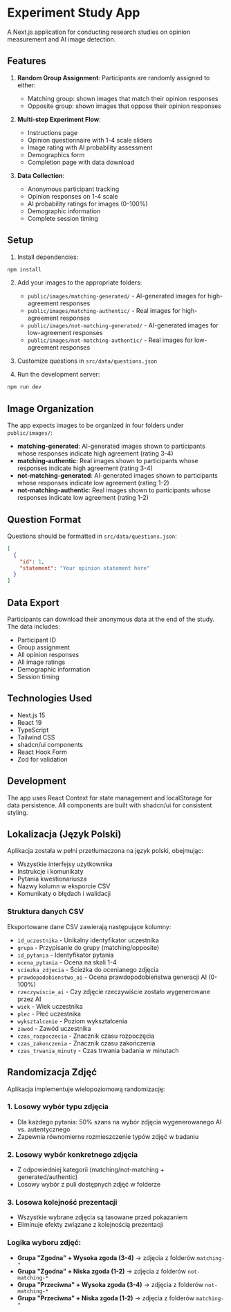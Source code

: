 # Experiment Study App

A Next.js application for conducting research studies on opinion measurement and AI image detection.

## Features

1. **Random Group Assignment**: Participants are randomly assigned to either:
   - Matching group: shown images that match their opinion responses
   - Opposite group: shown images that oppose their opinion responses

2. **Multi-step Experiment Flow**:
   - Instructions page
   - Opinion questionnaire with 1-4 scale sliders
   - Image rating with AI probability assessment
   - Demographics form
   - Completion page with data download

3. **Data Collection**:
   - Anonymous participant tracking
   - Opinion responses on 1-4 scale
   - AI probability ratings for images (0-100%)
   - Demographic information
   - Complete session timing

## Setup

1. Install dependencies:
```bash
npm install
```

2. Add your images to the appropriate folders:
   - `public/images/matching-generated/` - AI-generated images for high-agreement responses
   - `public/images/matching-authentic/` - Real images for high-agreement responses
   - `public/images/not-matching-generated/` - AI-generated images for low-agreement responses
   - `public/images/not-matching-authentic/` - Real images for low-agreement responses

3. Customize questions in `src/data/questions.json`

4. Run the development server:
```bash
npm run dev
```

## Image Organization

The app expects images to be organized in four folders under `public/images/`:

- **matching-generated**: AI-generated images shown to participants whose responses indicate high agreement (rating 3-4)
- **matching-authentic**: Real images shown to participants whose responses indicate high agreement (rating 3-4)
- **not-matching-generated**: AI-generated images shown to participants whose responses indicate low agreement (rating 1-2)
- **not-matching-authentic**: Real images shown to participants whose responses indicate low agreement (rating 1-2)

## Question Format

Questions should be formatted in `src/data/questions.json`:

```json
[
  {
    "id": 1,
    "statement": "Your opinion statement here"
  }
]
```

## Data Export

Participants can download their anonymous data at the end of the study. The data includes:
- Participant ID
- Group assignment
- All opinion responses
- All image ratings
- Demographic information
- Session timing

## Technologies Used

- Next.js 15
- React 19
- TypeScript
- Tailwind CSS
- shadcn/ui components
- React Hook Form
- Zod for validation

## Development

The app uses React Context for state management and localStorage for data persistence. All components are built with shadcn/ui for consistent styling.

## Lokalizacja (Język Polski)

Aplikacja została w pełni przetłumaczona na język polski, obejmując:

- Wszystkie interfejsy użytkownika
- Instrukcje i komunikaty
- Pytania kwestionariusza
- Nazwy kolumn w eksporcie CSV
- Komunikaty o błędach i walidacji

### Struktura danych CSV

Eksportowane dane CSV zawierają następujące kolumny:
- `id_uczestnika` - Unikalny identyfikator uczestnika
- `grupa` - Przypisanie do grupy (matching/opposite)
- `id_pytania` - Identyfikator pytania
- `ocena_pytania` - Ocena na skali 1-4
- `sciezka_zdjecia` - Ścieżka do ocenianego zdjęcia
- `prawdopodobienstwo_ai` - Ocena prawdopodobieństwa generacji AI (0-100%)
- `rzeczywiscie_ai` - Czy zdjęcie rzeczywiście zostało wygenerowane przez AI
- `wiek` - Wiek uczestnika
- `plec` - Płeć uczestnika
- `wyksztalcenie` - Poziom wykształcenia
- `zawod` - Zawód uczestnika
- `czas_rozpoczecia` - Znacznik czasu rozpoczęcia
- `czas_zakonczenia` - Znacznik czasu zakończenia
- `czas_trwania_minuty` - Czas trwania badania w minutach

## Randomizacja Zdjęć

Aplikacja implementuje wielopoziomową randomizację:

### 1. Losowy wybór typu zdjęcia
- Dla każdego pytania: 50% szans na wybór zdjęcia wygenerowanego AI vs. autentycznego
- Zapewnia równomierne rozmieszczenie typów zdjęć w badaniu

### 2. Losowy wybór konkretnego zdjęcia
- Z odpowiedniej kategorii (matching/not-matching + generated/authentic)
- Losowy wybór z puli dostępnych zdjęć w folderze

### 3. Losowa kolejność prezentacji
- Wszystkie wybrane zdjęcia są tasowane przed pokazaniem
- Eliminuje efekty związane z kolejnością prezentacji

### Logika wyboru zdjęć:
- **Grupa "Zgodna" + Wysoka zgoda (3-4)** → zdjęcia z folderów `matching-*`
- **Grupa "Zgodna" + Niska zgoda (1-2)** → zdjęcia z folderów `not-matching-*`  
- **Grupa "Przeciwna" + Wysoka zgoda (3-4)** → zdjęcia z folderów `not-matching-*`
- **Grupa "Przeciwna" + Niska zgoda (1-2)** → zdjęcia z folderów `matching-*`
